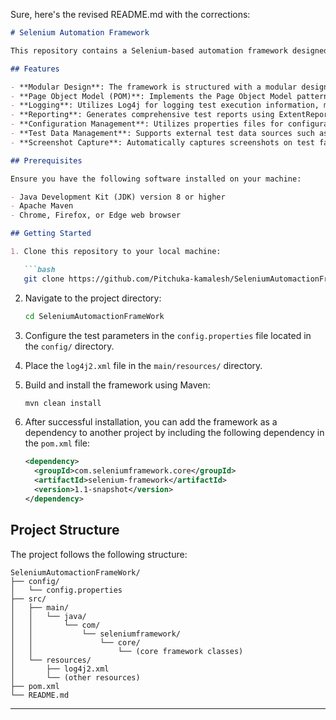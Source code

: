 Sure, here's the revised README.md with the corrections:

```markdown
# Selenium Automation Framework

This repository contains a Selenium-based automation framework designed to facilitate automated testing of web applications. The framework is built using Java, TestNG, and Selenium WebDriver.

## Features

- **Modular Design**: The framework is structured with a modular design, making it easy to maintain and scale.
- **Page Object Model (POM)**: Implements the Page Object Model pattern for better code organization and readability.
- **Logging**: Utilizes Log4j for logging test execution information, making it easier to debug and analyze test results.
- **Reporting**: Generates comprehensive test reports using ExtentReports, providing insights into test execution status and details.
- **Configuration Management**: Utilizes properties files for configuration management, allowing easy modification of test parameters.
- **Test Data Management**: Supports external test data sources such as Excel files for efficient management and reuse of test data.
- **Screenshot Capture**: Automatically captures screenshots on test failure for enhanced error analysis.

## Prerequisites

Ensure you have the following software installed on your machine:

- Java Development Kit (JDK) version 8 or higher
- Apache Maven
- Chrome, Firefox, or Edge web browser

## Getting Started

1. Clone this repository to your local machine:

   ```bash
   git clone https://github.com/Pitchuka-kamalesh/SeleniumAutomactionFrameWork.git
   ```

2. Navigate to the project directory:

   ```bash
   cd SeleniumAutomactionFrameWork
   ```

3. Configure the test parameters in the `config.properties` file located in the `config/` directory.

4. Place the `log4j2.xml` file in the `main/resources/` directory.

5. Build and install the framework using Maven:

   ```bash
   mvn clean install
   ```

6. After successful installation, you can add the framework as a dependency to another project by including the following dependency in the `pom.xml` file:

   ```xml
   <dependency>
     <groupId>com.seleniumframework.core</groupId>
     <artifactId>selenium-framework</artifactId>
     <version>1.1-snapshot</version>
   </dependency>
   ```

## Project Structure

The project follows the following structure:

```
SeleniumAutomactionFrameWork/
├── config/
│   └── config.properties
├── src/
│   ├── main/
│   │   └── java/
│   │       └── com/
│   │           └── seleniumframework/
│   │               └── core/
│   │                   └── (core framework classes)
│   └── resources/
│       ├── log4j2.xml
│       └── (other resources)
├── pom.xml
└── README.md
```
---
